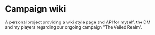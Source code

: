 # Campaign wiki

A personal project providing a wiki style page and API for myself, the DM and my players regarding our ongoing campaign "The Veiled Realm".
